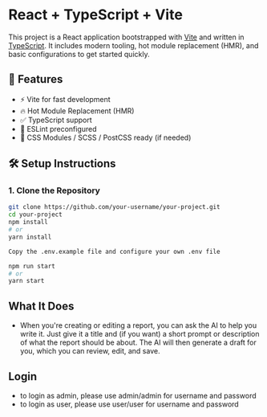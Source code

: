 # React + TypeScript + Vite

This project is a React application bootstrapped with [Vite](https://vitejs.dev/) and written in [TypeScript](https://www.typescriptlang.org/). It includes modern tooling, hot module replacement (HMR), and basic configurations to get started quickly.

## 🚀 Features

- ⚡ Vite for fast development
- 🔥 Hot Module Replacement (HMR)
- ✅ TypeScript support
- 🧪 ESLint preconfigured
- 🎨 CSS Modules / SCSS / PostCSS ready (if needed)

## 🛠️ Setup Instructions

### 1. Clone the Repository

```bash
git clone https://github.com/your-username/your-project.git
cd your-project
npm install
# or
yarn install

Copy the .env.example file and configure your own .env file

npm run start
# or
yarn start

```

## What It Does

- When you're creating or editing a report, you can ask the AI to help you write it. Just give it a title and (if you want) a short prompt or description of what the report should be about. The AI will then generate a draft for you, which you can review, edit, and save.

## Login

- to login as admin, please use admin/admin for username and password
- to login as user, please use user/user for username and password
